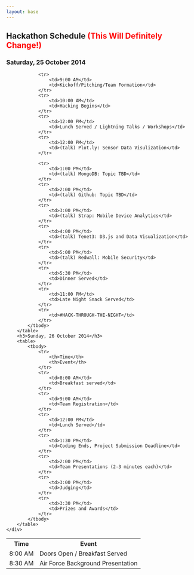 ```yaml
---
layout: base 
---
```

<section id="schedule">
    <div class="container">
        <h2>Hackathon Schedule <span style="color: red">(This Will Definitely Change!)</span></h2>
        <h3>Saturday, 25 October 2014</h3>
        <table>
            <tbody>
                <tr>
                    <th>Time</th>
                    <th>Event</th>
                </tr>
                <tr>
                    <td>8:00 AM</td>
                    <td>Doors Open / Breakfast Served</td>
                </tr>
                <tr>
                    <td>8:30 AM</td>
                    <td>Air Force Background Presentation</td>
                </tr>

                <tr>
                    <td>9:00 AM</td>
                    <td>Kickoff/Pitching/Team Formation</td>
                </tr>
                <tr>
                    <td>10:00 AM</td>
                    <td>Hacking Begins</td>
                </tr>
                <tr>
                    <td>12:00 PM</td>
                    <td>Lunch Served / Lightning Talks / Workshops</td>
                </tr>
                <tr>
                    <td>12:00 PM</td>
                    <td>(talk) Plot.ly: Sensor Data Visulization</td>
                </tr>

                <tr>
                    <td>1:00 PM</td>
                    <td>(talk) MongoDB: Topic TBD</td>
                </tr>
                <tr>
                    <td>2:00 PM</td>
                    <td>(talk) Github: Topic TBD</td>
                </tr>
                <tr>
                    <td>3:00 PM</td>
                    <td>(talk) Strap: Mobile Device Analytics</td>
                </tr>
                <tr>
                    <td>4:00 PM</td>
                    <td>(talk) Tenet3: D3.js and Data Visualization</td>
                </tr>
                <tr>
                    <td>5:00 PM</td>
                    <td>(talk) Redwall: Mobile Security</td>
                </tr>
                <tr>
                    <td>5:30 PM</td>
                    <td>Dinner Served</td>
                </tr>
                <tr>
                    <td>11:00 PM</td>
                    <td>Late Night Snack Served</td>
                </tr>
                <tr>
                    <td>#HACK-THROUGH-THE-NIGHT</td>
                </tr>
            </tbody>
        </table>
        <h3>Sunday, 26 October 2014</h3>
        <table>
            <tbody>
                <tr>
                    <th>Time</th>
                    <th>Event</th>
                </tr>
                <tr>
                    <td>8:00 AM</td>
                    <td>Breakfast served</td>
                </tr>
                <tr>
                    <td>9:00 AM</td>
                    <td>Team Registration</td>
                </tr>
                <tr>
                    <td>12:00 PM</td>
                    <td>Lunch Served</td>
                </tr>
                <tr>
                    <td>1:30 PM</td>
                    <td>Coding Ends, Project Submission Deadline</td>
                </tr>
                <tr>
                    <td>2:00 PM</td>
                    <td>Team Presentations (2-3 minutes each)</td>
                </tr>
                <tr>
                    <td>3:00 PM</td>
                    <td>Judging</td>
                </tr>
                <tr>
                    <td>3:30 PM</td>
                    <td>Prizes and Awards</td>
                </tr>
            </tbody>
        </table>
    </div>
</section>